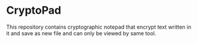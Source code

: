 # CryptoPad
This repository contains cryptographic notepad that encrypt text written in it and save as new file and can only be viewed by same tool.

